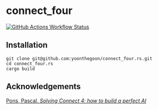 # connect_four

[![GitHub Actions Workflow Status](https://img.shields.io/github/actions/workflow/status/yoonthegoon/connect_four.rs/rust.yml)](https://github.com/yoonthegoon/connect_four.rs/actions/workflows/rust.yml)

## Installation

```shell
git clone git@github.com:yoonthegoon/connect_four.rs.git
cd connect_four.rs
cargo build
```

[//]: # (## Usage)

## Acknowledgements

[Pons, Pascal. *Solving Connect 4: how to build a perfect AI*](http://blog.gamesolver.org/)
